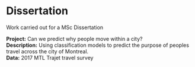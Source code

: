 # Dissertation
Work carried out for a MSc Dissertation

**Project:** Can we predict why people move within a city?   
**Description:** Using classification models to predict the purpose of peoples travel across the city of Montreal.  
**Data:** 2017 MTL Trajet travel survey  
